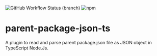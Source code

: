 ![GitHub Workflow Status (branch)](https://img.shields.io/github/actions/workflow/status/stackblogger/parent-package-json-ts/master.yml?style=flat-square&logo=github&color=success)
![npm](https://img.shields.io/npm/v/parent-package-json-ts?style=flat-square&color=success&logo=npm)

# parent-package-json-ts

A plugin to read and parse parent package.json file as JSON object in TypeScript Node.Js.